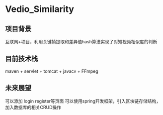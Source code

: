 # Vedio_Similarity
## 项目背景
互联网+项目，利用关键帧提取和差异值hash算法实现了对短视频相似度的判断
## 目前技术栈
maven + servlet + tomcat + javacv + FFmpeg
## 未来展望
可以添加 login register等页面 可以使用spring开发框架，引入区块链存储结构，加入数据库的相关CRUD操作


